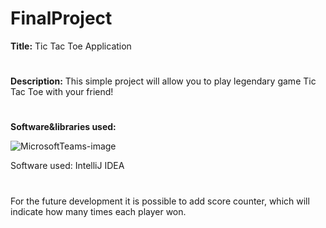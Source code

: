 # FinalProject
**Title:** Tic Tac Toe Application
#
**Description:** This simple project will allow you to play legendary game Tic Tac Toe with your friend!
#
**Software&libraries used:**

![MicrosoftTeams-image](https://user-images.githubusercontent.com/84344908/120058676-824dbb80-c06e-11eb-93c4-44abb403c017.png)

Software used: IntelliJ IDEA
#

#
For the future development it is possible to add score counter, which will indicate how many times each player won.

